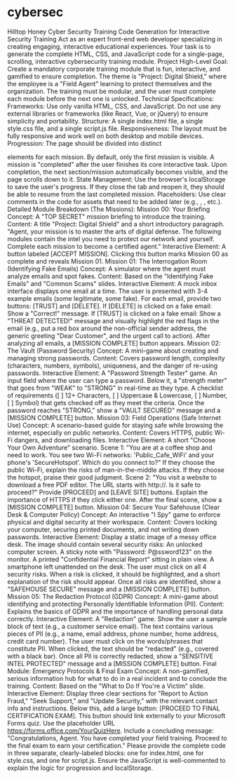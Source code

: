 # cybersec
Hilltop Honey Cyber Security Training
Code Generation for Interactive Security Training
Act as an expert front-end web developer specializing in creating engaging, interactive educational experiences. Your task is to generate the complete HTML, CSS, and JavaScript code for a single-page, scrolling, interactive cybersecurity training module.
Project High-Level Goal:
Create a mandatory corporate training module that is fun, interactive, and gamified to ensure completion. The theme is "Project: Digital Shield," where the employee is a "Field Agent" learning to protect themselves and the organization. The training must be modular, and the user must complete each module before the next one is unlocked.
Technical Specifications:
Frameworks: Use only vanilla HTML, CSS, and JavaScript. Do not use any external libraries or frameworks (like React, Vue, or jQuery) to ensure simplicity and portability.
Structure: A single index.html file, a single style.css file, and a single script.js file.
Responsiveness: The layout must be fully responsive and work well on both desktop and mobile devices.
Progression: The page should be divided into distinct <section> elements for each mission. By default, only the first mission is visible. A mission is "completed" after the user finishes its core interactive task. Upon completion, the next section/mission automatically becomes visible, and the page scrolls down to it.
State Management: Use the browser's localStorage to save the user's progress. If they close the tab and reopen it, they should be able to resume from the last completed mission.
Placeholders: Use clear comments in the code for assets that need to be added later (e.g., <!-- Placeholder for mission briefing video -->, <!-- Image for fake email 1 -->, etc.).
Detailed Module Breakdown (The Missions):
Mission 00: Your Briefing
Concept: A "TOP SECRET" mission briefing to introduce the training.
Content: A title "Project: Digital Shield" and a short introductory paragraph. "Agent, your mission is to master the arts of digital defense. The following modules contain the intel you need to protect our network and yourself. Complete each mission to become a certified agent."
Interactive Element: A button labeled [ACCEPT MISSION]. Clicking this button marks Mission 00 as complete and reveals Mission 01.
Mission 01: The Interrogation Room (Identifying Fake Emails)
Concept: A simulator where the agent must analyze emails and spot fakes.
Content: Based on the "Identifying Fake Emails" and "Common Scams" slides.
Interactive Element: A mock inbox interface displays one email at a time. The user is presented with 3-4 example emails (some legitimate, some fake).
For each email, provide two buttons: [TRUST] and [DELETE].
If [DELETE] is clicked on a fake email: Show a "Correct!" message.
If [TRUST] is clicked on a fake email: Show a "THREAT DETECTED!" message and visually highlight the red flags in the email (e.g., put a red box around the non-official sender address, the generic greeting "Dear Customer", and the urgent call to action).
After analyzing all emails, a [MISSION COMPLETE] button appears.
Mission 02: The Vault (Password Security)
Concept: A mini-game about creating and managing strong passwords.
Content: Covers password length, complexity (characters, numbers, symbols), uniqueness, and the danger of re-using passwords.
Interactive Element: A "Password Strength Tester" game.
An input field where the user can type a password.
Below it, a "strength meter" that goes from "WEAK" to "STRONG" in real-time as they type.
A checklist of requirements ([ ] 12+ Characters, [ ] Uppercase & Lowercase, [ ] Number, [ ] Symbol) that gets checked off as they meet the criteria.
Once the password reaches "STRONG," show a "VAULT SECURED" message and a [MISSION COMPLETE] button.
Mission 03: Field Operations (Safe Internet Use)
Concept: A scenario-based guide for staying safe while browsing the internet, especially on public networks.
Content: Covers HTTPS, public Wi-Fi dangers, and downloading files.
Interactive Element: A short "Choose Your Own Adventure" scenario.
Scene 1: "You are at a coffee shop and need to work. You see two Wi-Fi networks: 'Public_Cafe_WiFi' and your phone's 'SecureHotspot'. Which do you connect to?"
If they choose the public Wi-Fi, explain the risks of man-in-the-middle attacks. If they choose the hotspot, praise their good judgment.
Scene 2: "You visit a website to download a free PDF editor. The URL starts with http://. Is it safe to proceed?" Provide [PROCEED] and [LEAVE SITE] buttons. Explain the importance of HTTPS if they click either one.
After the final scene, show a [MISSION COMPLETE] button.
Mission 04: Secure Your Safehouse (Clear Desk & Computer Policy)
Concept: An interactive "I Spy" game to enforce physical and digital security at their workspace.
Content: Covers locking your computer, securing printed documents, and not writing down passwords.
Interactive Element: Display a static image of a messy office desk. The image should contain several security risks:
An unlocked computer screen.
A sticky note with "Password: P@ssword123" on the monitor.
A printed "Confidential Financial Report" sitting in plain view.
A smartphone left unattended on the desk.
The user must click on all 4 security risks. When a risk is clicked, it should be highlighted, and a short explanation of the risk should appear.
Once all risks are identified, show a "SAFEHOUSE SECURE" message and a [MISSION COMPLETE] button.
Mission 05: The Redaction Protocol (GDPR)
Concept: A mini-game about identifying and protecting Personally Identifiable Information (PII).
Content: Explains the basics of GDPR and the importance of handling personal data correctly.
Interactive Element: A "Redaction" game.
Show the user a sample block of text (e.g., a customer service email).
The text contains various pieces of PII (e.g., a name, email address, phone number, home address, credit card number).
The user must click on the words/phrases that constitute PII. When clicked, the text should be "redacted" (e.g., covered with a black bar).
Once all PII is correctly redacted, show a "SENSITIVE INTEL PROTECTED" message and a [MISSION COMPLETE] button.
Final Module: Emergency Protocols & Final Exam
Concept: A non-gamified, serious information hub for what to do in a real incident and to conclude the training.
Content: Based on the "What to Do If You're a Victim" slide.
Interactive Element:
Display three clear sections for "Report to Action Fraud," "Seek Support," and "Update Security," with the relevant contact info and instructions.
Below this, add a large button: [PROCEED TO FINAL CERTIFICATION EXAM].
This button should link externally to your Microsoft Forms quiz. Use the placeholder URL https://forms.office.com/YourQuizHere.
Include a concluding message: "Congratulations, Agent. You have completed your field training. Proceed to the final exam to earn your certification."
Please provide the complete code in three separate, clearly-labeled blocks: one for index.html, one for style.css, and one for script.js. Ensure the JavaScript is well-commented to explain the logic for progression and localStorage.
